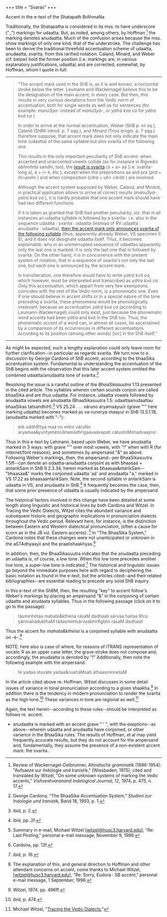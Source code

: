 +++
title = "Svaras"
+++

Accent in the e-text of the Shatapath BrAhmaNa 



Traditionally, the Shatapatha is considered in its mss. to have underscore ("_") markings for udaatta. But, as noted, among others, by Hoffman [^1] the marking denotes anudaatta. Much of the confusion arises because the mss. show markings of only one kind, that of the understroke. The challenge has been to derive the traditional threefold accentuation scheme of udaatta, anudaatta, svarita, from this rarified notation. Caland, Minard, and Weber (cf. below) hold the former position (i.e. markings are, in various explanatory justifications, udaatta) and are corrected, somewhat, by Hoffman, whom I quote in full:

* * *

> "The accent mark used in the ShB is, as it is well known, a horizontal stroke below the letter. Leumann and Wackernagel believe this to be the designation of the main accent, in every case. But then, this results in very curious deviations from the Vedic norm of accentuation, both for single words as well as for sentences (for example: _manúSya-_ instead of _manuSyá_-, or _yátrá kva ca_ for _yátra kvà ca_ ). 
> 
> In order to arrive at the normal accentuation, Weber (ShB p. xii sq.), Caland (ShBK introd. p. 7 sqq.), and Minard (Trois ènigm. p. 7 sqq.) therefore suppose, that accent mark does not only indicate the main tone (udaatta) of the same syllable but also svarita of the following one. 
> 
> This results in the only important peculiarity of ShB accent: when accented and unaccented vowels collide (as for instance in Rigvedic _abhinihita_ sandhi, too), the [result is svarita](#anchor643108) (á \+ a> aà \[i.e. svarita- long a\], á + í> è, etc.), except when the prepositions aa and prá (_prá_ \+ _ihi>préhi_ ) and when composition (_citrá_ \+ _uti> citróti_ ) are involved. 
> 
> Although the accent system supposed by Weber, Caland, and Minard, in practical application allows to arrive at correct results (_manuSyá-_, _yatra kvà ca_ ), it is hardly probable that one accent mark should have had two different functions. 
> 
> If it is taken as granted that ShB had another peculiarity, viz. that in all instances an udaatta syllable is followed by a svarita- i.e. also in the sequence udaatta : svarita : udaatta (instead of RV udaatta : anudaatta : udaatta), [then the accent mark only announces svarita of the following syllable](#anchor691557) (thus, apparently already Weber, VS specimen II 6), and it does not designate udaatta itself. Thus, it becomes explainable, why in an uninterrupted sequence of udaattas apparently only the last one is marked: it is only the last one that is followed by svarita. On the other hand, it is in concurrence with the present system of notation, that in a sequence of svarita's not only the last one, but each one is announced by the accent mark. 
> 
> In transliteration, one therefore would have to write _yatrà kvà ca,_ which however, must be interpreted and transcribed as _yátra kvà ca_. Only this accentuation, which appart from very few exemptions, coincides with the rest of the Vedic norm, is a phonematic one. Even if one should believe in accent shifts or in a special nature of the tone preceding a svarita, these phenomena would be phonologically irrelevant, because an accentuation _yátrá kva ca_ (according to Leumann-Wackernagel) could only exist, just because the phonematic word accents had been _yátra_ and _kvà_ in the ShB too. Thus, the phonematic accent of a word can, in almost all cases, be ascertained by a comparison of its occurrences in different accentuations according to its position /among other words/ \[sic\] in the ShB itself."

* * *

As might be expected, such a lengthy explanation could only leave room for further clarification--in particular as regards svarita. We turn now to a discussion by George Cardona of ShB accent, according to the bhaaSika accentuation system. Fundamental to understanding the accentuation of the ShB begins with the observation that this later accent system omitted the combined udaatta/anudaatta tone of svarita.[^2]

Resolving the issue is a careful outline of the _BhaaSikasuutra_ 1.13 presented in the cited article. The syllables wherein certain sounds conjoin are called bhaaSika and are thus udaatta. For instance, udaatta vowels followed by anudaatta vowels are anudaatta (BhaaSikasuutra 1.5: udaattaanudaattau bhaaSikas tatsandhiH).[^3] VS 25.24 . . . váruno aryamaáyuúr (grave "'" here marking udaatta) becomes marked as va-runorya-maayur in ShB 13.5.1.18, (anudaatta marked with "-"):

> eté uddhR!tya maá no mitro váruNo aryamaa&yurítyetátsUktamádhrigaavaávapati cátustriMshadvaajíno 


Thus in this e-text by Lehmann, based upon Weber, we have anudaatta marked in 3 ways: with grave "'" over most vowels, with "!" when with R (for internet/font reasons), and sometimes by ampersand "&" as above. Following Weber's markings, then, the ampersand--per BhaaSikasuutra 1.5ff--can denote an udaatta-anudaatta conjoint as with bhaasaá + antarikSam in ShB 9.2.3.34, herein marked as bhaasaa&ntárikSam-- "bhaasaa&" marks the conjoined udaatta 'aá' and anudaatta "a," marked in VS 17.22 as bhaasaántárikSam. Note, the second syllable in antarikSam is udaatta in VS, and anudaatta in ShB.[^4] It frequently becomes the case, then, that some prior presence of udaatta is usually indicated by the ampersand. 

The historical factors involved in this change have been detailed at some length along linguistic and historical lines by both Cardona and Witzel. In Tracing the Vedic Dialects, Witzel cites the abundant variance and subsequent historic and geographic implications in pronunciation dialects throughout the Vedic period. Relevant here, for instance, is the distinction between Eastern and Western dialectical pronunciation, (often a cause for scorn as in the JB viz. Eastern accents). [^5] In "The BhaaSika System," Cardona notes that these changes were not unanticipated or unknown in the aSTAdhyaayii and the praatishaakhyas.[^6]

In addition, then, the BhaaSikasuutra indicates that the anudaatta preceding an udaatta is, of course, a low tone. When this low tone precedes another low tone, a super-low tone is indicated.[^7] The historical and linguistic issues go beyond the immediate purposes here with regard to deciphering the basic notation as found in the e-text, but the articles cited--and their related bibliographies--are essential reading to precede any solid ShB inquiry.

In this e-text of the ShBM, then, the resulting "key" to accent follow's Weber's markings by placing an ampersand "&" in the conjoining of certain udaatta and anudaata syllables. Thus in the following passage (click on it to go to the passage):

>  tásminhótaa mahato&kthéna rásaM dadhaati sárvaa haitaa R!co yánmahádukthaM tádasmintsárvaabhirRgbhii rásaM dadhaati

Thus the accent for _mahato&kthéna_ is a conjoined syllable with anudaatta on -é-.[^8] 

NOTE: here also is case of where, for reasons of ITRANS representation of vocalic R as an upper case letter, the grave stroke does not compose and, accordingly, the anudaatta is denoted by "!" Additionally, then note the following example with the ampersand:


> té yadaá stuváte yadaa&nusháMsati áthaasminnetaM 

In the article cited above re. Hoffman, Witzel discusses in some detail issues of variance in tonal pronunciation according to a given shaakha.[^9] In addition there is the tendency in modern pronunciation to render the svarita as the high tone.[^10] These variances in tone are regional as well.[^11]

Again, the text herein--according to these rules--should be interpreted as follows re. accent. 

- anudaatta is marked with an accent grave " ' ", with the exeptions--as above--wherein udaatta and anudaatta have conjoined, or other variance in the BhaaSika rules. The results of Hoffman, et al may yield frequently accurate results, but they do not account for the ampersand and, fundamentally, they assume the presence of a non-existent accent mark: the svarita..


[^1]: Review of Wackernagel-Delbrunner, _Altindische grammatik_ (1896-1954)_:_ "Aufsaeze sur Indologie und Iranistik," (Wiesbaden, 1975), cited and translated by Witzel, "On some unknown systems of marking the Vedic accents," _Vishveshvaranand Indological Journal,_ 12, 1974, p. 475, n. 17.

[^2]: George Cardona, "The BhaaSika Accentuation System," _Studien zur Indologie und Iranistik_, Band 18, 1993, p. 1.

[^3]:  ibid, p. 2.

[^4]:  ibid, pp. 2f.

[^5]: Summary in e-mail, Michael Witzel \[witzel@husc3.harvard.edu\], "Re: Last Posting," personal e-mail message, November 9, 1996.

[^6]:  Cardona, pp. 13f.

[^7]:  ibid, p. 16.

[^8]: The explanation of this, and general direction to Hoffman and other attendant concerns on accent, come thanks to Michael Witzel, \[witzel@husc3.harvard.edu\], "Re: Sorry, Eudora : SB accent," personal e-mail message, 1 September, 1996.

[^9]: Witzel, 1974, pp. 496ff.

[^10]: ibid, p. 474.

[^11]: Michael Witzel, "[Tracing the Vedic Dialects.](http://www.people.fas.harvard.edu/~witzel/mwbib.htm)"